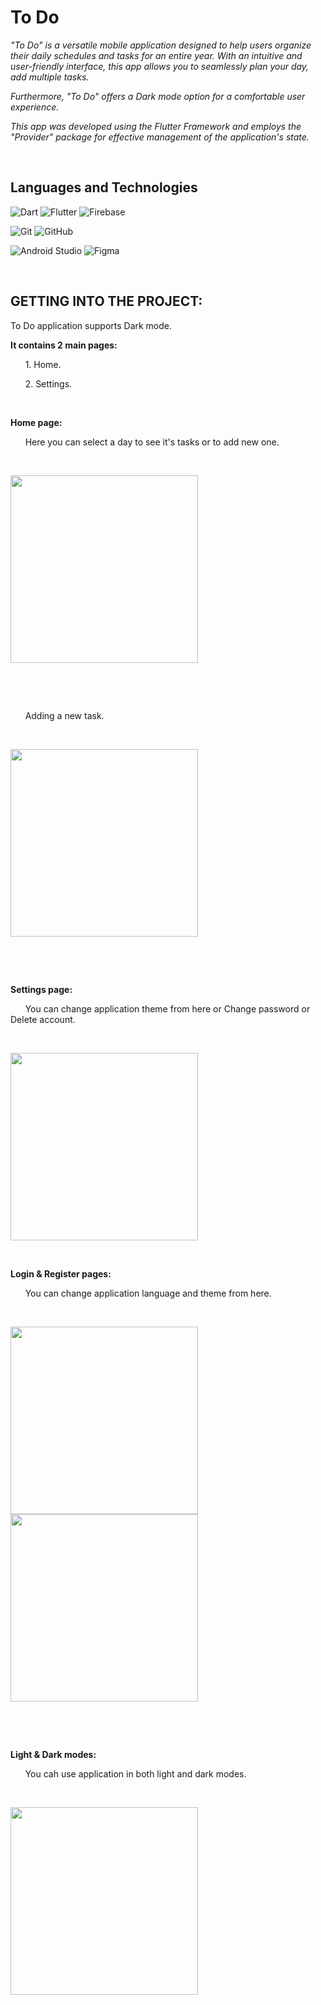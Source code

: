 # To Do
*"To Do" is a versatile mobile application designed to help users organize their daily schedules and tasks for an entire year. With an intuitive and user-friendly interface, this app allows you to seamlessly plan your day, add multiple tasks.*

*Furthermore, "To Do" offers a Dark mode option for a comfortable user experience.*

*This app was developed using the Flutter Framework and employs the "Provider" package for effective management of the application's state.*

&nbsp;

## Languages and Technologies
![Dart](https://img.shields.io/badge/dart-%230175C2.svg?style=for-the-badge&logo=dart&logoColor=white)
![Flutter](https://img.shields.io/badge/Flutter-%2302569B.svg?style=for-the-badge&logo=Flutter&logoColor=white)
![Firebase](https://img.shields.io/badge/firebase-%23039BE5.svg?style=for-the-badge&logo=firebase)

![Git](https://img.shields.io/badge/git-%23F05033.svg?style=for-the-badge&logo=git&logoColor=white)
![GitHub](https://img.shields.io/badge/github-%23121011.svg?style=for-the-badge&logo=github&logoColor=white)

![Android Studio](https://img.shields.io/badge/Android%20Studio-3DDC84.svg?style=for-the-badge&logo=android-studio&logoColor=white)
![Figma](https://img.shields.io/badge/figma-%23F24E1E.svg?style=for-the-badge&logo=figma&logoColor=white)

&nbsp;

## GETTING INTO THE PROJECT:
To Do application supports Dark mode.

**It contains 2 main pages:**

&nbsp; &nbsp; &nbsp; 1. Home.

&nbsp; &nbsp; &nbsp; 2. Settings.

&nbsp;

**Home page:**

&nbsp; &nbsp; &nbsp; Here you can select a day to see it's tasks or to add new one.

&nbsp;

<img src="https://github.com/bstawy/To-Do/blob/master/screenshots/home.jpg" width="300" /> 

&nbsp;


&nbsp;

&nbsp; &nbsp; &nbsp; Adding a new task.

&nbsp;

<img src="https://github.com/bstawy/To-Do/blob/master/screenshots/add_task.jpg" width="300" />

&nbsp;

<!--
&nbsp;

&nbsp; &nbsp; &nbsp; Edit existing task

&nbsp;

 <img src="https://github.com/bstawy/Islami/blob/master/screenshots/HadethTab.gif" width="300" />

&nbsp;


&nbsp;

&nbsp; &nbsp; &nbsp; Remove task 

&nbsp;

 <img src="https://github.com/bstawy/Islami/blob/master/screenshots/HadethTab.gif" width="300" /> 

&nbsp;


&nbsp;

&nbsp; &nbsp; &nbsp; Or mark as complete

&nbsp;

 <img src="https://github.com/bstawy/Islami/blob/master/screenshots/HadethTab.gif" width="300" />

&nbsp;
-->

&nbsp;

**Settings page:**

&nbsp; &nbsp; &nbsp; You can change application theme from here or Change password or Delete account.

&nbsp;

<img src="https://github.com/bstawy/To-Do/blob/master/screenshots/settings.jpg" width="300" />

&nbsp;

**Login & Register pages:**

&nbsp; &nbsp; &nbsp; You can change application language and theme from here.

&nbsp;

<img src="https://github.com/bstawy/To-Do/blob/master/screenshots/login.jpg" width="300" />

<img src="https://github.com/bstawy/To-Do/blob/master/screenshots/register.jpg" width="300" />

&nbsp;


&nbsp;

**Light & Dark modes:**

&nbsp; &nbsp; &nbsp; You cah use application in both light and dark modes.

&nbsp;

<img src="https://github.com/bstawy/To-Do/blob/master/screenshots/home_dark.jpg" width="300" />

&nbsp;
